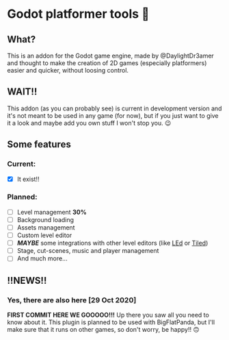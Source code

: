 # Godot platformer tools :wrench:

## What?
This is an addon for the Godot game engine, made by @DaylightDr3amer and thought to make the creation of 2D games (especially platformers) easier and quicker, without loosing control.

## WAIT!!
This addon (as you can probably see) is current in development version and it's not meant to be used in any game (for now), but if you just want to give it a look and maybe add you own stuff I won't stop you. :wink:
## Some features

### Current:
- [x] It exist!!

### Planned:
- [ ] Level management **30%**
- [ ] Background loading
- [ ] Assets management
- [ ] Custom level editor
- [ ] ***MAYBE*** some integrations with other level editors (like [LEd](https://deepnight.net/tools/led-2d-level-editor/) or [Tiled](https://www.mapeditor.org/))
- [ ] Stage, cut-scenes, music and player management
- [ ] And much more...

## !!NEWS!!
### Yes, there are also here [29 Oct 2020]
**FIRST COMMIT HERE WE GOOOOO!!!** Up there you saw all you need to know about it. This plugin is planned to be used with BigFlatPanda, but I'll make sure that it runs on other games, so don't worry, be happy!! :upside_down_face:
